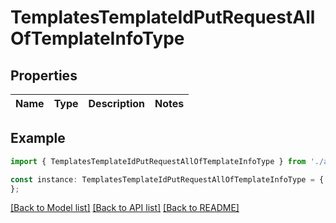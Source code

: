 # TemplatesTemplateIdPutRequestAllOfTemplateInfoType


## Properties

Name | Type | Description | Notes
------------ | ------------- | ------------- | -------------

## Example

```typescript
import { TemplatesTemplateIdPutRequestAllOfTemplateInfoType } from './api';

const instance: TemplatesTemplateIdPutRequestAllOfTemplateInfoType = {
};
```

[[Back to Model list]](../README.md#documentation-for-models) [[Back to API list]](../README.md#documentation-for-api-endpoints) [[Back to README]](../README.md)
